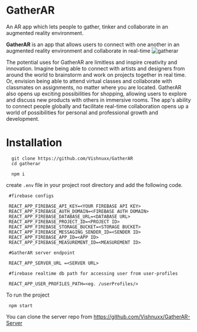 
# GatherAR

An AR app which lets people to gather, tinker and collaborate in an augmented reality environment.

**GatherAR** is an app that allows users to connect with one another in an augmented reality environment and collaborate in real-time
![gatherar](https://github.com/Vishnuxx/GatherAR/assets/74808440/327889df-64e6-4170-a1b0-5784d2e0e597)

The potential uses for GatherAR are limitless and inspire creativity and innovation. Imagine being able to connect with artists and designers from around the world to brainstorm and work on projects together in real time. Or, envision being able to attend virtual classes and collaborate with classmates on assignments, no matter where you are located. GatherAR also opens up exciting possibilities for shopping, allowing users to explore and discuss new products with others in immersive rooms. The app's ability to connect people globally and facilitate real-time collaboration opens up a world of possibilities for personal and professional growth and development.

# Installation

      git clone https://github.com/Vishnuxx/GatherAR
      cd gatherar

      npm i

create `.env` file in your project root directory and add the following code.


     #firebase configs

     REACT_APP_FIREBASE_API_KEY=<YOUR FIREBASE API KEY>
     REACT_APP_FIREBASE_AUTH_DOMAIN=<FIREBASE AUTH DOMAIN>
     REACT_APP_FIREBASE_DATABASE_URL=<DATABASE URL>
     REACT_APP_FIREBASE_PROJECT_ID=<PROJECT ID>
     REACT_APP_FIREBASE_STORAGE_BUCKET=<STORAGE BUCKET>
     REACT_APP_FIREBASE_MESSAGING_SENDER_ID=<SENDER ID>
     REACT_APP_FIREBASE_APP_ID=<APP ID>
     REACT_APP_FIREBASE_MEASUREMENT_ID=<MEASUREMENT ID>

     #GatherAR server endpoint

     REACT_APP_SERVER_URL =<SERVER URL>

     #firebase realtime db path for accessing user from user-profiles

     REACT_APP_USER_PROFILES_PATH=<eg. /userProfiles/>


To run the project 

     npm start




You can clone the server repo from https://github.com/Vishnuxx/GatherAR-Server
